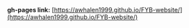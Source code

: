**gh-pages link:** [https://awhalen1999.github.io/FYB-website/](https://awhalen1999.github.io/FYB-website/)
